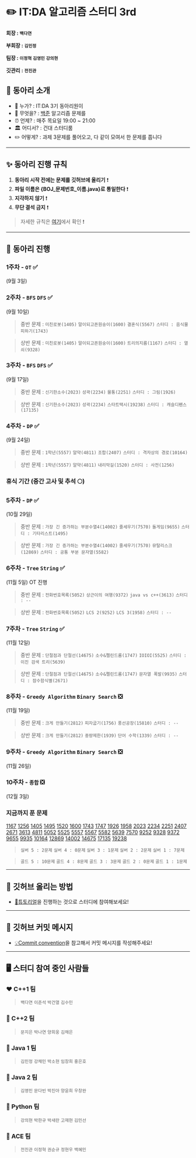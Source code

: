 ✏️ IT:DA 알고리즘 스터디 3rd
====================================

**회장 : `백다연`**

**부회장 : `김민정`**

**팀장 : `이정혁` `김영민` `강의현`**

**깃관리 : `전진관`**




## 🎯 동아리 소개

-	💁 누가? : IT:DA 3기 동아리원이
-	🐍 무엇을? : [백준](https://www.acmicpc.net/) 알고리즘 문제를
-	⏰ 언제? : 매주 목요일 19:00 ~ 21:00 
-   🏛 어디서? : 건대 스터디룸
-	✏️ 어떻게? : 과제 3문제를 풀어오고, 다 같이 모여서 한 문제를 풉니다 

---

## ✨ 동아리 진행 규칙

1. **동아리 시작 전에는 문제를 깃허브에 올리기** ❗️
2. **파일 이름은 {BOJ_문제번호_이름.java}로 통일한다** ❗️
3. **지각하지 않기** ❗️
4. **무단 결석 금지** ❗️
    
> 자세한 규칙은 [여기](files/markdown/rules.md)에서 확인 ❗️


---


## 📅 동아리 진행

### 1주차 - **`OT`**  ✅

(9월 3일)

### 2주차 - **`BFS` `DFS`** ✅

(9월 10일) 

> 중반 문제 : `미친로봇(1405)` `말이되고픈원숭이(1600)` `결혼식(5567)` `스터디 : 음식물피하기(1743)`

> 상반 문제 : `미친로봇(1405)` `말이되고픈원숭이(1600)` `트리의지름(1167)` `스터디 : 열쇠(9328)` 

### 3주차 - **`BFS` `DFS`** ✅

(9월 17일) 

> 중반 문제 : `신기한소수(2023)` `성곽(2234)` `물통(2251)` `스터디 : 그림(1926)`

> 상반 문제 : `신기한소수(2023)` `성곽(2234)` `스타트택시(19238)` `스터디 : 캐슬디펜스(17135)`

### 4주차 - **`DP`** ✅

(9월 24일) 

> 중반 문제 : `1학년(5557)` `알약(4811)` `조합(2407)` `스터디 : 격자상의 경로(10164)`

> 상반 문제 : `1학년(5557)` `알약(4811)` `내리막길(1520)` `스터디 : 사전(1256)`

### 휴식 기간 (중간 고사 및 추석 🌕) 

### 5주차 - **`DP`** ✅

(10월 29일) 

> 중반 문제 : `가장 긴 증가하는 부분수열4(14002)` `줄세우기(7570)` `돌게임(9655)` `스터디 : 기타리스트(1495)`

> 상반 문제 : `가장 긴 증가하는 부분수열4(14002)` `줄세우기(7570)` `뮤탈리스크(12869)` `스터디 : 공통 부분 문자열(5582)`

### 6주차 - **`Tree` `String`** ✅

(11월 5일) OT 진행


> 중반 문제 : `전화번호목록(5052)` `상근이의 여행(9372)` `java vs c++(3613)` `스터디 : --`

> 상반 문제 : `전화번호목록(5052)` `LCS 2(9252)` `LCS 3(1958)` `스터디 : --`


### 7주차 - **`Tree` `String`** ✅

(11월 12일) 

> 중반 문제 : `단절점과 단절선(14675)` `소수&펠린드롬(1747)` `IOIOI(5525)` `스터디 : 이진 검색 트리(5639)`

> 상반 문제 : `단절점과 단절선(14675)` `소수&펠린드롬(1747)` `문자열 폭발(9935)` `스터디 : 잠수함식별(2671)`
 
### 8주차 - **`Greedy Algorithm` `Binary Search`** ❎

(11월 19일)

> 중반 문제 : `크게 만들기(2812)` `피자굽기(1756)` `풍선공장(15810)` `스터디 : --`

> 상반 문제 : `크게 만들기(2812)` `중량제한(1939)` `단어 수학(1339)` `스터디 : --`


### 9주차 - **`Greedy Algorithm` `Binary Search`** ❎

 (11월 26일)

### 10주차 - **`종합`** ❎

(12월 3일) 


### 지금까지 푼 문제 

[1167](https://www.acmicpc.net/problem/1167)
[1256](https://www.acmicpc.net/problem/1256)
[1405](https://www.acmicpc.net/problem/1405)
[1495](https://www.acmicpc.net/problem/1495)
[1520](https://www.acmicpc.net/problem/1520)
[1600](https://www.acmicpc.net/problem/1600)
[1743](https://www.acmicpc.net/problem/1743)
[1747](https://www.acmicpc.net/problem/1747)
[1926](https://www.acmicpc.net/problem/1926)
[1958](https://www.acmicpc.net/problem/1958)
[2023](https://www.acmicpc.net/problem/2023)
[2234](https://www.acmicpc.net/problem/2234)
[2251](https://www.acmicpc.net/problem/2251)
[2407](https://www.acmicpc.net/problem/2407)
[2671](https://www.acmicpc.net/problem/2671)
[3613](https://www.acmicpc.net/problem/3613)
[4811](https://www.acmicpc.net/problem/4811)
[5052](https://www.acmicpc.net/problem/5052)
[5525](https://www.acmicpc.net/problem/5525)
[5557](https://www.acmicpc.net/problem/5557)
[5567](https://www.acmicpc.net/problem/5567)
[5582](https://www.acmicpc.net/problem/5582)
[5639](https://www.acmicpc.net/problem/5639)
[7570](https://www.acmicpc.net/problem/7570)
[9252](https://www.acmicpc.net/problem/9252)
[9328](https://www.acmicpc.net/problem/9328)
[9372](https://www.acmicpc.net/problem/9372)
[9655](https://www.acmicpc.net/problem/9655)
[9935](https://www.acmicpc.net/problem/9935)
[10164](https://www.acmicpc.net/problem/10164)
[12869](https://www.acmicpc.net/problem/12869)
[14002](https://www.acmicpc.net/problem/14002)
[14675](https://www.acmicpc.net/problem/14675)
[17135](https://www.acmicpc.net/problem/17135)
[19238](https://www.acmicpc.net/problem/19238)

> `실버 5 : 2문제` `실버 4 : 0문제` `실버 3 : 1문제` `실버 2 : 2문제` `실버 1 : 7문제`

> `골드 5 : 10문제` `골드 4 : 8문제` `골드 3 : 3문제` `골드 2 : 0문제` `골드 1 : 1문제`


---


## 🙋 깃허브 올리는 방법

- [🐣튜토리얼](files/markdown/tutorial.md)을 진행하는 것으로 스터디에 참여해보세요!


--- 

## 📨 깃허브 커밋 메시지 

- [💡Commit convention](files/markdown/commitMessage.md)을 참고해서 커밋 메시지를 작성해주세요!


---

## 🖥 스터디 참여 중인 사람들

### ❤️ C++1 팀

> `백다연` `이준석` `박건열` `김수민`

### 🧡 C++2 팀

> `문지은` `박나연` `양희웅` `김채은`

### 💛 Java 1 팀

> `김민정` `강채민` `박소현` `임창희` `홍은호`

### 💚 Java 2 팀

> `김영민` `문다빈` `박진아` `양윤희` `우창완` 

### 💙 Python 팀

> `강의현` `박한규` `박새란` `고재현` `김민선`

### 💜 ACE 팀

> `전진관` `이정혁` `권순규` `정현우` `백혜민`




